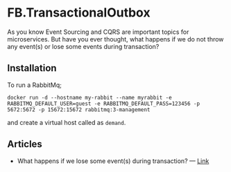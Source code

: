 # FB.TransactionalOutbox

As you know Event Sourcing and CQRS are important topics for microservices.
But have you ever thought, what happens if we do not throw any event(s) or lose some events during transaction?

## Installation 

To run a RabbitMq;
```
docker run -d --hostname my-rabbit --name myrabbit -e RABBITMQ_DEFAULT_USER=guest -e RABBITMQ_DEFAULT_PASS=123456 -p 5672:5672 -p 15672:15672 rabbitmq:3-management
```
and create a virtual host called as ``demand``.

## Articles

- What happens if we lose some event(s) during transaction? — [Link](https://bit.ly/33OOwHH "What happens if we lose some event(s) during transaction?") 
